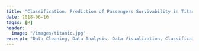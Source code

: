 ```yaml
---
title: "Classification: Prediction of Passengers Survivability in Titanic"
date: 2018-06-16
tagss: [R]
header:
  image: "/images/titanic.jpg"
excerpt: "Data Cleaning, Data Analysis, Data Visualization, Classification Model"
---
```

